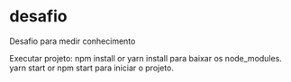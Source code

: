# desafio
Desafio para medir conhecimento

Executar projeto:
npm install or yarn install para baixar os node_modules.
yarn start or npm start para iniciar o projeto.
